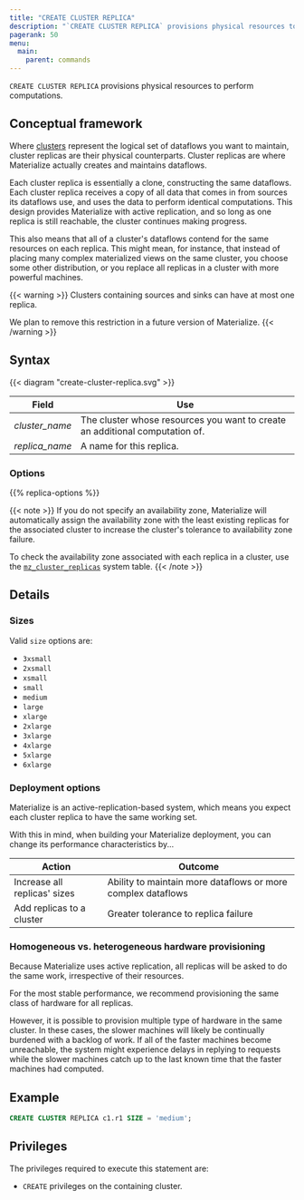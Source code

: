 ```yaml
---
title: "CREATE CLUSTER REPLICA"
description: "`CREATE CLUSTER REPLICA` provisions physical resources to perform computations."
pagerank: 50
menu:
  main:
    parent: commands
---
```


`CREATE CLUSTER REPLICA` provisions physical resources to perform computations.

## Conceptual framework

Where [clusters](/get-started/key-concepts#clusters) represent the logical set of
dataflows you want to maintain, cluster replicas are their physical
counterparts. Cluster replicas are where Materialize actually creates and
maintains dataflows.

Each cluster replica is essentially a clone, constructing the same dataflows.
Each cluster replica receives a copy of all data that comes in from sources its
dataflows use, and uses the data to perform identical computations. This design
provides Materialize with active replication, and so long as one replica is
still reachable, the cluster continues making progress.

This also means that all of a cluster's dataflows contend for the same resources
on each replica. This might mean, for instance, that instead of placing many
complex materialized views on the same cluster, you choose some other
distribution, or you replace all replicas in a cluster with more powerful
machines.

{{< warning >}}
Clusters containing sources and sinks can have at most one replica.

We plan to remove this restriction in a future version of Materialize.
{{< /warning >}}

## Syntax

{{< diagram "create-cluster-replica.svg" >}}

Field | Use
------|-----
_cluster_name_ | The cluster whose resources you want to create an additional computation of.
_replica_name_ | A name for this replica.

### Options

{{% replica-options %}}

{{< note >}}
If you do not specify an availability zone, Materialize will automatically
assign the availability zone with the least existing replicas for the
associated cluster to increase the cluster's tolerance to availability zone
failure.

To check the availability zone associated with each replica in a cluster, use
the [`mz_cluster_replicas`](/sql/system-catalog/mz_catalog/#mz_cluster_replicas)
system table.
{{< /note >}}

## Details

### Sizes

Valid `size` options are:

- `3xsmall`
- `2xsmall`
- `xsmall`
- `small`
- `medium`
- `large`
- `xlarge`
- `2xlarge`
- `3xlarge`
- `4xlarge`
- `5xlarge`
- `6xlarge`

### Deployment options

Materialize is an active-replication-based system, which means you expect each
cluster replica to have the same working set.

With this in mind, when building your Materialize deployment, you can change its
performance characteristics by...

Action | Outcome
---------|---------
Increase all replicas' sizes | Ability to maintain more dataflows or more complex dataflows
Add replicas to a cluster | Greater tolerance to replica failure

### Homogeneous vs. heterogeneous hardware provisioning

Because Materialize uses active replication, all replicas will be asked to do
the same work, irrespective of their resources.

For the most stable performance, we recommend provisioning the same class of
hardware for all replicas.

However, it is possible to provision multiple type of hardware in the same
cluster. In these cases, the slower machines will likely be continually burdened
with a backlog of work. If all of the faster machines become unreachable, the
system might experience delays in replying to requests while the slower machines
catch up to the last known time that the faster machines had computed.



## Example

```sql
CREATE CLUSTER REPLICA c1.r1 SIZE = 'medium';
```

## Privileges

The privileges required to execute this statement are:

- `CREATE` privileges on the containing cluster.

[AWS availability zone ID]: https://docs.aws.amazon.com/ram/latest/userguide/working-with-az-ids.html
